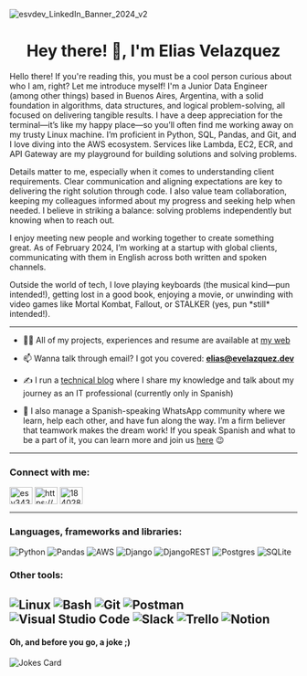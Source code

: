 ![esvdev_LinkedIn_Banner_2024_v2](https://res.cloudinary.com/dwczjy8e4/image/upload/v1742677044/portfolio/esvdev_LinkedIn_Banner_2025_pkicqj.png)

<h1 align="center">Hey there! 👋, I'm Elias Velazquez</h1>

<p align="left">Hello there! If you're reading this, you must be a cool person curious about who I am, right? Let me introduce myself! I'm a Junior Data Engineer (among other things) based in Buenos Aires, Argentina, with a solid foundation in algorithms, data structures, and logical problem-solving, all focused on delivering tangible results. I have a deep appreciation for the terminal—it’s like my happy place—so you’ll often find me working away on my trusty Linux machine. I’m proficient in Python, SQL, Pandas, and Git, and I love diving into the AWS ecosystem. Services like Lambda, EC2, ECR, and API Gateway are my playground for building solutions and solving problems.</p>
<p align="left">Details matter to me, especially when it comes to understanding client requirements. Clear communication and aligning expectations are key to delivering the right solution through code. I also value team collaboration, keeping my colleagues informed about my progress and seeking help when needed. I believe in striking a balance: solving problems independently but knowing when to reach out.</p>
<p align="left">I enjoy meeting new people and working together to create something great. As of February 2024, I’m working at a startup with global clients, communicating with them in English across both written and spoken channels.</p>
<p align="left">Outside the world of tech, I love playing keyboards (the musical kind—pun intended!), getting lost in a good book, enjoying a movie, or unwinding with video games like Mortal Kombat, Fallout, or STALKER (yes, pun *still* intended!).</p>

 --- 

- 👨‍💻 All of my projects, experiences and resume are available at <a href="https://www.evelazquez.dev/" target="_blank">my web</a>

- 📫 Wanna talk through email? I got you covered: **elias@evelazquez.dev**

- ✍️ I run a <a href="https://esvdev.me/" target="_blank">technical blog</a> where I share my knowledge and talk about my journey as an IT professional (currently only in Spanish)

- 💪 I also manage a Spanish-speaking WhatsApp community where we learn, help each other, and have fun along the way. I’m a firm believer that teamwork makes the dream work! If you speak Spanish and what to be a part of it, you can learn more and join us <a href="https://shareit.lat/" target="_blank">here</a> 😉
 --- 

<h3 align="left">Connect with me:</h3>
<p align="left">
<a href="https://twitter.com/esvdev" target="blank"><img align="center" src="https://raw.githubusercontent.com/rahuldkjain/github-profile-readme-generator/master/src/images/icons/Social/twitter.svg" alt="esv343" height="30" width="40" /></a>
<a href="https://linkedin.com/in/eliassvelazquez/" target="blank"><img align="center" src="https://raw.githubusercontent.com/rahuldkjain/github-profile-readme-generator/master/src/images/icons/Social/linked-in-alt.svg" alt="https://www.linkedin.com/in/eliassvelazquez/" height="30" width="40" /></a>
<a href="https://stackoverflow.com/users/18402832" target="blank"><img align="center" src="https://raw.githubusercontent.com/rahuldkjain/github-profile-readme-generator/master/src/images/icons/Social/stack-overflow.svg" alt="18402832" height="30" width="40" /></a>
</p>

 --- 

<h3 align="left">Languages, frameworks and libraries:</h3>

![Python](https://ziadoua.github.io/m3-Markdown-Badges/badges/Python/python3.svg) ![Pandas](https://img.shields.io/badge/pandas-%23150458.svg?style=for-the-badge&logo=pandas&logoColor=white) ![AWS](https://img.shields.io/badge/AWS-%23FF9900.svg?style=for-the-badge&logo=amazon-aws&logoColor=white) ![Django](https://ziadoua.github.io/m3-Markdown-Badges/badges/Django/django1.svg) ![DjangoREST](https://img.shields.io/badge/DJANGO-REST-ff1709?style=for-the-badge&logo=django&logoColor=white&color=ff1709&labelColor=gray) ![Postgres](https://ziadoua.github.io/m3-Markdown-Badges/badges/PostgreSQL/postgresql1.svg) ![SQLite](https://ziadoua.github.io/m3-Markdown-Badges/badges/SQLite/sqlite1.svg)


<h3 align="left">Other tools:</h3>

![Linux](https://ziadoua.github.io/m3-Markdown-Badges/badges/Linux/linux2.svg) ![Bash](https://ziadoua.github.io/m3-Markdown-Badges/badges/Shell/shell1.svg) ![Git](https://ziadoua.github.io/m3-Markdown-Badges/badges/Git/git1.svg) ![Postman](https://ziadoua.github.io/m3-Markdown-Badges/badges/Postman/postman1.svg) ![Visual Studio Code](https://ziadoua.github.io/m3-Markdown-Badges/badges/VisualStudioCode/visualstudiocode1.svg) ![Slack](https://img.shields.io/badge/Slack-4A154B?style=for-the-badge&logo=slack&logoColor=white) ![Trello](https://ziadoua.github.io/m3-Markdown-Badges/badges/Trello/trello1.svg) ![Notion](https://ziadoua.github.io/m3-Markdown-Badges/badges/Notion/notion2.svg)
 --- 

<h4 align="left">Oh, and before you go, a joke ;)</h4>

![Jokes Card](https://readme-jokes.vercel.app/api)

